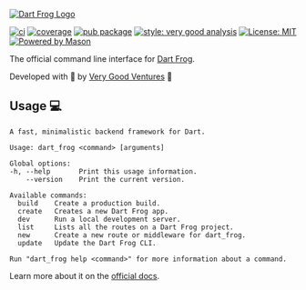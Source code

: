 [![Dart Frog Logo][logo]][dart_frog_link]

[![ci][ci_badge]][ci_link]
[![coverage][coverage_badge]][ci_link]
[![pub package][pub_badge]][pub_link]
[![style: very good analysis][very_good_analysis_badge]][very_good_analysis_link]
[![License: MIT][license_badge]][license_link]
[![Powered by Mason](https://img.shields.io/endpoint?url=https%3A%2F%2Ftinyurl.com%2Fmason-badge)](https://github.com/felangel/mason)

The official command line interface for [Dart Frog][dart_frog_link].

Developed with 💙 by [Very Good Ventures][very_good_ventures_link] 🦄

## Usage 💻

```
A fast, minimalistic backend framework for Dart.

Usage: dart_frog <command> [arguments]

Global options:
-h, --help       Print this usage information.
    --version    Print the current version.

Available commands:
  build    Create a production build.
  create   Creates a new Dart Frog app.
  dev      Run a local development server.
  list     Lists all the routes on a Dart Frog project.
  new      Create a new route or middleware for dart_frog.
  update   Update the Dart Frog CLI.

Run "dart_frog help <command>" for more information about a command.
```

Learn more about it on the [official docs][docs_link].

[ci_badge]: https://github.com/VeryGoodOpenSource/dart_frog/actions/workflows/dart_frog_cli.yaml/badge.svg?branch=main
[ci_link]: https://github.com/VeryGoodOpenSource/dart_frog/actions/workflows/dart_frog_cli.yaml
[coverage_badge]: https://raw.githubusercontent.com/VeryGoodOpenSource/dart_frog/main/packages/dart_frog_cli/coverage_badge.svg
[dart_frog_link]: https://github.com/verygoodopensource/dart_frog
[dart_frog_link]: https://github.com/verygoodopensource/dart_frog
[license_badge]: https://img.shields.io/badge/license-MIT-blue.svg
[license_link]: https://opensource.org/licenses/MIT
[logo]: https://raw.githubusercontent.com/VeryGoodOpenSource/dart_frog/main/assets/dart_frog_logo.png
[pub_badge]: https://img.shields.io/pub/v/dart_frog_cli.svg
[pub_link]: https://pub.dartlang.org/packages/dart_frog_cli
[very_good_analysis_badge]: https://img.shields.io/badge/style-very_good_analysis-B22C89.svg
[very_good_analysis_link]: https://pub.dev/packages/very_good_analysis
[very_good_ventures_link]: https://verygood.ventures
[docs_link]: https://dartfrog.vgv.dev/docs/overview
